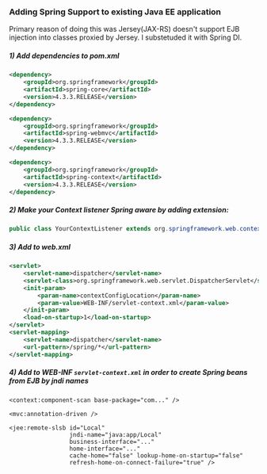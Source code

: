 ### Adding Spring Support to existing Java EE application 

Primary reason of doing this was Jersey(JAX-RS) doesn't support EJB injection into classes proxied by Jersey. I substetuded it with Spring DI. 

##### 1) Add dependencies to pom.xml
```xml
<dependency>
    <groupId>org.springframework</groupId>
    <artifactId>spring-core</artifactId>
    <version>4.3.3.RELEASE</version>
</dependency>

<dependency>
    <groupId>org.springframework</groupId>
    <artifactId>spring-webmvc</artifactId>
    <version>4.3.3.RELEASE</version>
</dependency>

<dependency>
    <groupId>org.springframework</groupId>
    <artifactId>spring-context</artifactId>
    <version>4.3.3.RELEASE</version>
</dependency>
```

##### 2) Make your Context listener Spring aware by adding extension:

```java
public class YourContextListener extends org.springframework.web.context.ContextLoaderListener
```


##### 3) Add to web.xml

```xml
<servlet>
    <servlet-name>dispatcher</servlet-name>
    <servlet-class>org.springframework.web.servlet.DispatcherServlet</servlet-class>
    <init-param>
        <param-name>contextConfigLocation</param-name>
        <param-value>WEB-INF/servlet-context.xml</param-value>
    </init-param>
    <load-on-startup>1</load-on-startup>
</servlet>
<servlet-mapping>
    <servlet-name>dispatcher</servlet-name>
    <url-pattern>/spring/*</url-pattern>
</servlet-mapping>
```
##### 4) Add to WEB-INF `servlet-context.xml` in order to create Spring beans from EJB by jndi names 

<beans>

    <context:component-scan base-package="com..." />

    <mvc:annotation-driven />

    <jee:remote-slsb id="Local"
                     jndi-name="java:app/Local"
                     business-interface="..."
                     home-interface="..."
                     cache-home="false" lookup-home-on-startup="false"
                     refresh-home-on-connect-failure="true" />

</beans>

